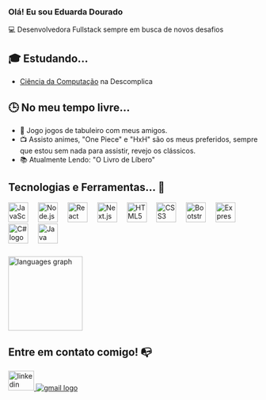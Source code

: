 
### Olá! Eu sou Eduarda Dourado 

💻 Desenvolvedora Fullstack sempre em busca de novos desafios


## 🎓 Estudando...
- [Ciência da Computação](https://descomplica.com.br/) na Descomplica


## 🕒 No meu tempo livre... 
- 🧙‍ Jogo jogos de tabuleiro com meus amigos. 
- 📺 Assisto animes, "One Piece" e "HxH" são os meus preferidos, sempre que estou sem nada para assistir, revejo os clássicos.
- 📚 Atualmente Lendo: "O Livro de Líbero"

## Tecnologias e Ferramentas... 🧩
<div align="left">
 <img src="https://cdn.jsdelivr.net/gh/devicons/devicon/icons/javascript/javascript-original.svg" height="40" alt="JavaScript logo" />
  <img width="12" />
  <img src="https://cdn.jsdelivr.net/gh/devicons/devicon/icons/nodejs/nodejs-original.svg" height="40" alt="Node.js logo" />
  <img width="12" />
  <img src="https://cdn.jsdelivr.net/gh/devicons/devicon/icons/react/react-original.svg" height="40" alt="React logo" />
  <img width="12" />
  <img src="https://cdn.jsdelivr.net/gh/devicons/devicon/icons/nextjs/nextjs-original.svg" height="40" alt="Next.js logo" />
  <img width="12" />
  <img src="https://cdn.jsdelivr.net/gh/devicons/devicon/icons/html5/html5-original.svg" height="40" alt="HTML5 logo" />
  <img width="12" />
  <img src="https://cdn.jsdelivr.net/gh/devicons/devicon/icons/css3/css3-original.svg" height="40" alt="CSS3 logo" />
  <img width="12" />
  <img src="https://cdn.jsdelivr.net/gh/devicons/devicon/icons/bootstrap/bootstrap-original.svg" height="40" alt="Bootstrap logo" />
  <img width="12" />
  <img src="https://cdn.jsdelivr.net/gh/devicons/devicon/icons/express/express-original.svg" height="40" alt="Express logo" />
  <img width="12" />
  <img src="https://cdn.jsdelivr.net/gh/devicons/devicon/icons/csharp/csharp-original.svg" height="40" alt="C# logo" />
  <img width="12" />
  <img src="https://cdn.jsdelivr.net/gh/devicons/devicon/icons/java/java-original.svg" height="40" alt="Java logo" />
</div>

###

<div align="left">
  <img src="https://github-readme-stats.vercel.app/api/top-langs?username=medourado&locale=en&hide_title=false&layout=compact&card_width=320&langs_count=5&theme=dracula&hide_border=false&order=2" height="150" alt="languages graph"  />
</div>

###

## Entre em contato comigo! 📭
<div align="left">
  <a href="https://www.linkedin.com/in/maria-eduarda-dourado-8a11b1186/" target="_blank">
    <img src="https://raw.githubusercontent.com/maurodesouza/profile-readme-generator/master/src/assets/icons/social/linkedin/default.svg" width="52" height="40" alt="linkedin logo" />
  </a>
  <a href="mailto:mariaeduarda.s.dourado@gmail.com" target="_blank">
    <img src="https://img.icons8.com/fluency/48/000000/gmail.png" alt="gmail logo"  />
  </a>
</div>





